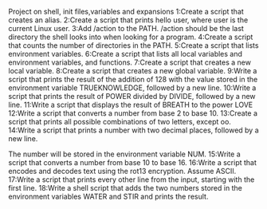 Project on shell, init files,variables and expansions
1:Create a script that creates an alias.
2:Create a script that prints hello user, where user is the current Linux user.
3:Add /action to the PATH. /action should be the last directory the shell looks into when looking for a program.
4:Create a script that counts the number of directories in the PATH.
5:Create a script that lists environment variables.
6:Create a script that lists all local variables and environment variables, and functions.
7:Create a script that creates a new local variable.
8:Create a script that creates a new global variable.
9:Write a script that prints the result of the addition of 128 with the value stored in the environment variable TRUEKNOWLEDGE, followed by a new line.
10:Write a script that prints the result of POWER divided by DIVIDE, followed by a new line.
11:Write a script that displays the result of BREATH to the power LOVE
12:Write a script that converts a number from base 2 to base 10.
13:Create a script that prints all possible combinations of two letters, except oo.
14:Write a script that prints a number with two decimal places, followed by a new line.

The number will be stored in the environment variable NUM.
15:Write a script that converts a number from base 10 to base 16.
16:Write a script that encodes and decodes text using the rot13 encryption. Assume ASCII.
17:Write a script that prints every other line from the input, starting with the first line.
18:Write a shell script that adds the two numbers stored in the environment variables WATER and STIR and prints the result.
